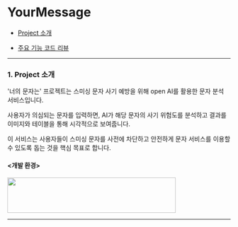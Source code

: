 # YourMessage
+ [Project 소개](#1.--Project-소개)

+ [주요 기능 코드 리뷰](#3.--주요-기능-코드-리뷰)

---
### 1.  Project 소개

'너의 문자는' 프로젝트는 스미싱 문자 사기 예방을 위해 open AI를 활용한 문자 분석 서비스입니다. 

사용자가 의심되는 문자를 입력하면, AI가 해당 문자의 사기 위험도를 분석하고 결과를 이미지와 테이블을 통해 시각적으로 보여줍니다. 

이 서비스는 사용자들이 스미싱 문자를 사전에 차단하고 안전하게 문자 서비스를 이용할 수 있도록 돕는 것을 핵심 목표로 합니다.


#### <개발 환경>

<img src="https://github.com/user-attachments/assets/69479d9f-4de3-42a9-bac0-3f51b5a58fb8" width="380" height="80"/>

---
